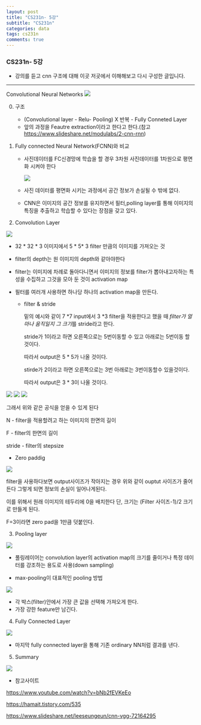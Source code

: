```yaml
---
layout: post
title: "CS231n- 5강"
subtitle: "CS231n"
categories: data
tags: cs231n
comments: true
---
```

### CS231n- 5강

- 강의를 듣고 cnn 구조에 대해 이곳 저곳에서 이해해보고 다시 구성한 글입니다.

  

-----

Convolutional Neural Networks
<img src="https://raw.githubusercontent.com/Gangsss/gangsss.github.io/master/assets/img/1548607258908.png">

0. 구조

   - (Convolutional layer - Relu- Pooling) X 반복 - Fully Conneted Layer
   - 앞의 과정을 Feautre extraction이라고 한다고 한다.(참고 https://www.slideshare.net/modulabs/2-cnn-rnn)

1. Fully connected Neural Network(FCNN)와 비교

   - 사진데이터를 FC신경망에 학습을 할 경우 3차원 사진데이터를 1차원으로 평면화 시켜야 한다

     <img src="https://raw.githubusercontent.com/Gangsss/gangsss.github.io/master/assets/img/1548604446161.png">

   - 사진 데이터를 평면화 시키는 과정에서 공간 정보가 손실될 수 밖에 없다.

   - CNN은 이미지의 공간 정보를 유지하면서 필터,polling layer를 통해 이미지의 특징을 추출하고 학습할 수 있다는 장점을 갖고 있다.

2. Convolution Layer
<img src="https://raw.githubusercontent.com/Gangsss/gangsss.github.io/master/assets/img/1548604963642.png">

- 32 * 32 * 3 이미지에서 5 * 5* 3 filter 만큼의 이미지를 가져오는 것

- filter의 depth는 원 이미지의 depth와 같아야한다

- filter는 이미지에 차례로 돌아다니면서 이미지의 정보를 filter가 뽑아내고자하는 특성을 수집하고 그것을 모아 둔 것이 activation map

- 필터를 여러개 사용하면 하나당 하나의 activation map을 만든다.

  - filter & stride

    밑의 예시와 같이 7 *7 input에서 3 *3 filter을 적용한다고 했을 때 *filter가 얼마나 움직일지 그 크기*를 stride라고 한다.

    stride가 1이라고 하면 오른쪽으로는 5번이동할 수 있고 아래로는 5번이동 할 것이다.

    따라서 output은 5 * 5가 나올 것이다.

    stirde가 2이라고 하면 오른쪽으로는 3번 아래로는 3번이동할수 있을것이다.

    따라서 output은 3 * 3이 나올 것이다.

<img src="https://raw.githubusercontent.com/Gangsss/gangsss.github.io/master/assets/img/1548605287834.png">

<img src="https://raw.githubusercontent.com/Gangsss/gangsss.github.io/master/assets/img/1548605637023.png">

<img src="https://raw.githubusercontent.com/Gangsss/gangsss.github.io/master/assets/img/1548605678414.png">



그래서 위와 같은 공식을 얻을 수 있게 된다

N - filter을 적용할려고 하는 이미지의 한면의 길이

F - filter의 한면의 길이

stride - filter의 stepsize



- Zero paddig 
<img src="https://raw.githubusercontent.com/Gangsss/gangsss.github.io/master/assets/img/1548606140448.png">


filter을 사용하다보면  output사이즈가 작아지는 경우 위와 같이 ouptut 사이즈가 줄어든다 그렇게 되면 정보의 손실이 일어나게된다. 

이를 위해서 원래 이미지의 테두리에 0을 배치한다 단, 크기는 (Filter 사이즈-1)/2 크기로 만들게 된다.

F=3이라면 zero pad을 1만큼 덧붙인다.



3. Pooling layer
<img src="https://raw.githubusercontent.com/Gangsss/gangsss.github.io/master/assets/img/1548606808347.png">

- 풀링레이어는 convolution layer의 activation map의 크기를 줄이거나 특정 데이터를 강조하는 용도로 사용(down sampling)

- max-pooling이 대표적인 pooling 방법

<img src="https://raw.githubusercontent.com/Gangsss/gangsss.github.io/master/assets/img/1548606992142.png">



- 각 박스(filter)안에서 가장 큰 값을 선택해 가져오게 한다.
- 가장 강한 feature만 남긴다.



4. Fully Connected Layer
<img src="https://raw.githubusercontent.com/Gangsss/gangsss.github.io/master/assets/img/1548607258908.png">

- 마지막 fully connected layer을 통해 기존 ordinary NN처럼 결과를 낸다.



5. Summary 
<img src="https://raw.githubusercontent.com/Gangsss/gangsss.github.io/master/assets/img/1548607367198.png">


- 참고사이트

https://www.youtube.com/watch?v=bNb2fEVKeEo

https://hamait.tistory.com/535

https://www.slideshare.net/leeseungeun/cnn-vgg-72164295
